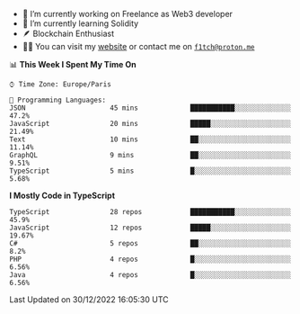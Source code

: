 - 🔭 I’m currently working on Freelance as Web3 developer
- 🌱 I’m currently learning Solidity
- 🪶 Blockchain Enthusiast
- 👨‍💻 You can visit my [website](https://f1tch.xyz) or contact me on [`f1tch@proton.me`](mailto:f1tch@proton.me)

<!--START_SECTION:waka-->
📊 **This Week I Spent My Time On** 

```text
⌚︎ Time Zone: Europe/Paris

💬 Programming Languages: 
JSON                     45 mins             ███████████░░░░░░░░░░░░░░   47.2% 
JavaScript               20 mins             █████░░░░░░░░░░░░░░░░░░░░   21.49% 
Text                     10 mins             ██░░░░░░░░░░░░░░░░░░░░░░░   11.14% 
GraphQL                  9 mins              ██░░░░░░░░░░░░░░░░░░░░░░░   9.51% 
TypeScript               5 mins              █░░░░░░░░░░░░░░░░░░░░░░░░   5.68%

```

**I Mostly Code in TypeScript** 

```text
TypeScript               28 repos            ███████████░░░░░░░░░░░░░░   45.9% 
JavaScript               12 repos            █████░░░░░░░░░░░░░░░░░░░░   19.67% 
C#                       5 repos             ██░░░░░░░░░░░░░░░░░░░░░░░   8.2% 
PHP                      4 repos             █░░░░░░░░░░░░░░░░░░░░░░░░   6.56% 
Java                     4 repos             █░░░░░░░░░░░░░░░░░░░░░░░░   6.56%

```



 Last Updated on 30/12/2022 16:05:30 UTC
<!--END_SECTION:waka-->
